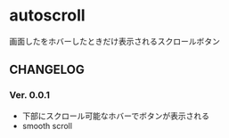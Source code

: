 # autoscroll

画面したをホバーしたときだけ表示されるスクロールボタン

## CHANGELOG
### Ver. 0.0.1
- 下部にスクロール可能なホバーでボタンが表示される
- smooth scroll